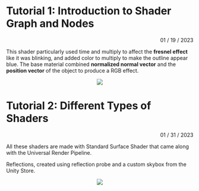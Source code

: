 # Tutorial 1: Introduction to Shader Graph and Nodes #

<p align="right">
01 / 19 / 2023
</p>

This shader particularly used time and multiply to affect the **fresnel effect** like it was blinking, and added color to multiply to make the outline appear blue.
The base material combined **normalized normal vector** and the **position vector** of the object to produce a RGB effect.

<p align="center">
  <img src="https://user-images.githubusercontent.com/74547522/213585018-103c36fa-aa69-4d25-bbde-14f7e186b550.png" />
</p>

# Tutorial 2: Different Types of Shaders #

<p align="right">
01 / 31 / 2023
</p>

All these shaders are made with Standard Surface Shader that came along with the Universal Render Pipeline.

Reflections, created using reflection probe and a custom skybox from the Unity Store.

<p align="center">
  <img src="https://user-images.githubusercontent.com/74547522/215907866-80561ca9-b48d-4ad4-8146-94f172bca5dc.png" />
</p>
